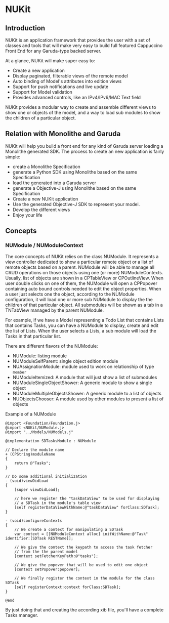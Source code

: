 # NUKit

## Introduction

NUKit is an application framework that provides the user with a set of classes and tools that will make very easy to build full featured Cappuccino Front End for any Garuda-type backed server.

At a glance, NUKit will make super easy to:

- Create a new application
- Display paginated, filterable views of the remote model
- Auto binding of Model's attributes into edition views
- Support for push notifications and live update
- Support for Model validation
- Provides advanced controls, like an IPv4/IPv6/MAC Text field

NUKit provides a modular way to create and assemble different views to show one or objects of the model, and a way to load sub modules to show the children of a particular object.


## Relation with Monolithe and Garuda

NUKit will help you build a front end for any kind of Garuda server loading a Monolithe generated SDK. The process to create an new application is fairly simple:

- create a Monolithe Specification
- generate a Python SDK using Monolithe based on the same Specification
- load the generated into a Garuda server
- generate a Objective-J using Monolithe based on the same Specification
- Create a new NUKit application
- Use the generated Objective-J SDK to represent your model.
- Develop the different views
- Enjoy your life


## Concepts

### NUModule / NUModuleContext

The core concepts of NUKit relies on the class NUModule. It represents a view controller dedicated to show a particular remote object or a list of remote objects based on a parent. NUModule will be able to manage all CRUD operations on those objects using one (or more) NUModuleContexts. Usually, list of objects are shown in a CPTableView or CPOutlineView. When user double clicks on one of them, the NUModule will open a CPPopover containing auto bound controls needed to edit the object properties. When a user just selects one the object, according to the NUModule configuration, it will load one or more sub NUModule to display the the children of that particular object. All submodules will be shown as a tab in a TNTabView managed by the parent NUModule.

For example, if we have a Model representing a Todo List that contains Lists that contains Tasks, you can have a NUModule to display, create and edit the list of Lists. When the user selects a Lists, a sub module will load the Tasks in that particular list.

There are different flavors of the NUModule:

- NUModule: listing module
- NUModuleSelfParent: single object edition module
- NUAssignationModule: module used to work on relationship of type `member`
- NUModuleItemized: A module that will just show a list of submodules
- NUModuleSingleObjectShower: A generic module to show a single object
- NUModuleMultipleObjectsShower: A generic module to a list of objects
- NUObjectsChooser: A module used by other modules to present a list of objects


Example of a NUModule


```objj
@import <Foundation/Foundation.j>
@import <NUKit/NUModule.j>
@import "../Models/NUModels.j"

@implementation SDTasksModule : NUModule

// Declare the module name
+ (CPString)moduleName
{
    return @"Tasks";
}

// Do some additional initialization
- (void)viewDidLoad
{
    [super viewDidLoad];

    // here we register the "taskDataView" to be used for displaying
    // a SDTask in the module's table view
    [self registerDataViewWithName:@"taskDataView" forClass:SDTask];
}

- (void)configureContexts
{
    // We create a context for manipulating a SDTask
    var context = [[NUModuleContext alloc] initWithName:@"Task" identifier:[SDTask RESTName]];

    // We give the context the keypath to access the task fetcher
    // from the the parent model
    [context setFetcherKeyPath:@"tasks"];

    // We give the popover that will be used to edit one object
    [context setPopover:popover];

    // We finally register the context in the module for the class SDTask
    [self registerContext:context forClass:SDTask];
}

@end
```

By just doing that and creating the according xib file, you'll have a complete Tasks manager.
